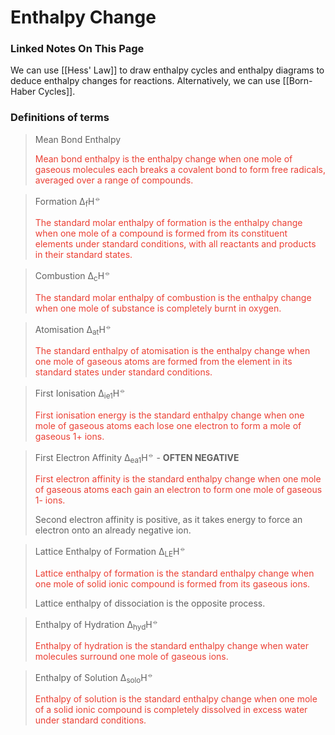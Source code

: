 # Enthalpy Change
### Linked Notes On This Page
 We can use [[Hess' Law]] to draw enthalpy cycles and enthalpy diagrams to deduce enthalpy changes for reactions. 
 Alternatively, we can use [[Born-Haber Cycles]].
 
### Definitions of terms
> Mean Bond Enthalpy
>  <p style="color: #eb4034;">Mean bond enthalpy is the enthalpy change when one mole of gaseous molecules each breaks a covalent bond to form free radicals, averaged over a range of compounds.</p>

> Formation Δ<sub>f</sub>H<sup>⦵</sup> 
> <p style="color: #eb4034;">The standard molar enthalpy of formation is the enthalpy change when one mole of a compound is formed from its constituent elements under standard conditions, with all reactants and products in their standard states.</p>

> Combustion Δ<sub>c</sub>H<sup>⦵</sup>
> <p style="color: #eb4034;">The standard molar enthalpy of combustion is the enthalpy change when one mole of substance is completely burnt in oxygen.</p>

> Atomisation Δ<sub>at</sub>H<sup>⦵</sup>
> <p style="color: #eb4034;">The standard enthalpy of atomisation is the enthalpy change when one mole of gaseous atoms are formed from the element in its standard states under standard conditions.</p>

> First Ionisation Δ<sub>ie1</sub>H<sup>⦵</sup>
> <p style="color: #eb4034;">First ionisation energy is the standard enthalpy change when one mole of gaseous atoms each lose one electron to form a mole of gaseous 1+ ions. </p>
> 

> First Electron Affinity Δ<sub>ea1</sub>H<sup>⦵</sup> - **OFTEN NEGATIVE**
> <p style="color: #eb4034;">First electron affinity is the standard enthalpy change when one mole of gaseous atoms each gain an electron to form one mole of gaseous 1- ions.</p>
> 
> Second electron affinity is positive, as it takes energy to force an electron onto an already negative ion.

> Lattice Enthalpy of Formation Δ<sub>LE</sub>H<sup>⦵</sup>
> <p style="color: #eb4034;">Lattice enthalpy of formation is the standard enthalpy change when one mole of solid ionic compound is formed from its gaseous ions.</p>
> 
>Lattice enthalpy of dissociation is the opposite process.

> Enthalpy of Hydration Δ<sub>hyd</sub>H<sup>⦵</sup>
>  <p style="color: #eb4034;">Enthalpy of hydration is the standard enthalpy change when water molecules surround one mole of gaseous ions.</p>

> Enthalpy of Solution Δ<sub>solo</sub>H<sup>⦵</sup>
>  <p style="color: #eb4034;">Enthalpy of solution is the standard enthalpy change when one mole of a solid ionic compound is completely dissolved in excess water under standard conditions.</p>

